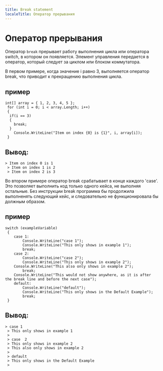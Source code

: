 ```yaml
---
title: Break statement
localeTitle: Оператор прерывания
---
```

# Оператор прерывания

Оператор `break` прерывает работу выполнения цикла или оператора switch, в котором он появляется. Элемент управления передается в оператор, который следует за циклом или блоком коммутатора.

В первом примере, когда значение i равно 3, выполняется оператор break, что приводит к прекращению выполнения цикла.

## пример
```
int[] array = { 1, 2, 3, 4, 5 }; 
 for (int i = 0; i < array.Length; i++) 
 { 
  if(i == 3) 
  { 
    break; 
  } 
    Console.WriteLine("Item on index {0} is {1}", i, array[i]); 
 } 
```

## Вывод:
```
> Item on index 0 is 1 
 > Item on index 1 is 2 
 > Item on index 2 is 3 
```

Во втором примере оператор break срабатывает в конце каждого 'case'. Это позволяет выполнить код только одного кейса, не выполняя остальные. Без инструкции break программа бы продолжила выполненять следующий кейс, и  следовательно не функционировала бы должным образом.

## пример
```
switch (exampleVariable) 
 { 
    case 1: 
        Console.WriteLine("case 1"); 
        Console.WriteLine("This only shows in example 1"); 
        break; 
    case 2: 
        Console.WriteLine("case 2"); 
        Console.WriteLine("This only shows in example 2"); 
    Console.WriteLine("This also only shows in example 2"); 
        break; 
    Console.WriteLine("This would not show anywhere, as it is after the break line and before the next case"); 
    default: 
        Console.WriteLine("default"); 
        Console.WriteLine("This only shows in the Default Example"); 
        break; 
 } 
```

## Вывод:
```
> case 1 
 > This only shows in example 1 
 > 
 > case  2 
 > This only shows in example 2 
 > This also only shows in example 2 
 > 
 > default 
 > This only shows in the Default Example 
 > 

```
